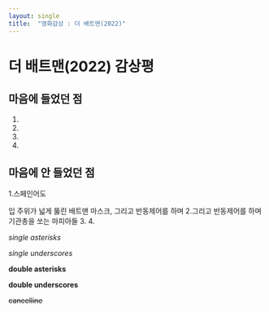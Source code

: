 ```yaml
---
layout: single
title:  "영화감상 : 더 배트맨(2022)"
---
```


더 배트맨(2022) 감상평
===============


## 마음에 들었던 점
1.
2.
3.
4.


## 마음에 안 들었던 점
1.스페인어도 

입 주위가 넓게 뚫린 배트맨 마스크, 그리고 반동제어를 하며 
2.그리고 반동제어를 하며 기관총을 쏘는 마피아들
3.
4.

*single asterisks*

_single underscores_

**double asterisks**

__double underscores__

~~cancelline~~
